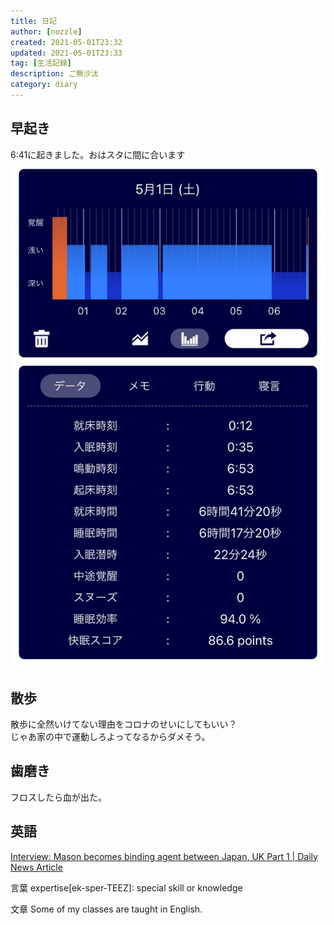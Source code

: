 ```yaml
---
title: 日記
author: [nozzle]
created: 2021-05-01T23:32
updated: 2021-05-01T23:33
tag: [生活記録]
description: ご無沙汰
category: diary
---
```


## 早起き
6:41に起きました。おはスタに間に合います  
![](./01.jpg)

## 散歩
散歩に全然いけてない理由をコロナのせいにしてもいい？  
じゃあ家の中で運動しろよってなるからダメそう。  

## 歯磨き
フロスしたら血が出た。  

## 英語
[Interview: Mason becomes binding agent between Japan, UK Part 1 | Daily News Article](https://www.rarejob.com/dna/2021/05/01/interview-mason-becomes-binding-agent-between-japan-uk-part-1)

言葉
expertise[ek-sper-TEEZ]: special skill or knowledge  

文章
Some of my classes are taught in English.  
